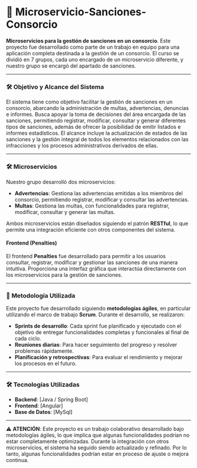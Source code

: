 # 🚨 Microservicio-Sanciones-Consorcio

**Microservicios para la gestión de sanciones en un consorcio**. Este proyecto fue desarrollado como parte de un trabajo en equipo para una aplicación completa destinada a la gestión de un consorcio. El curso se dividió en 7 grupos, cada uno encargado de un microservicio diferente, y nuestro grupo se encargó del apartado de sanciones.

---

### 🛠️ **Objetivo y Alcance del Sistema**

El sistema tiene como objetivo facilitar la gestión de sanciones en un consorcio, abarcando la administración de multas, advertencias, denuncias e informes. Busca apoyar la toma de decisiones del área encargada de las sanciones, permitiendo registrar, modificar, consultar y generar diferentes tipos de sanciones, además de ofrecer la posibilidad de emitir listados e informes estadísticos. El alcance incluye la actualización de estados de las sanciones y la gestión integral de todos los elementos relacionados con las infracciones y los procesos administrativos derivados de ellas.

---

### 🛠️ **Microservicios**

Nuestro grupo desarrolló dos microservicios:  
- **Advertencias**: Gestiona las advertencias emitidas a los miembros del consorcio, permitiendo registrar, modificar y consultar las advertencias.
- **Multas**: Gestiona las multas, con funcionalidades para registrar, modificar, consultar y generar las multas.

Ambos microservicios están diseñados siguiendo el patrón **RESTful**, lo que permite una integración eficiente con otros componentes del sistema.

#### **Frontend (Penalties)**  
El frontend **Penalties** fue desarrollado para permitir a los usuarios consultar, registrar, modificar y gestionar las sanciones de una manera intuitiva. Proporciona una interfaz gráfica que interactúa directamente con los microservicios para la gestión de sanciones.

---

### 🚀 **Metodología Utilizada**

Este proyecto fue desarrollado siguiendo **metodologías ágiles**, en particular utilizando el marco de trabajo **Scrum**. Durante el desarrollo, se realizaron:

- **Sprints de desarrollo**: Cada sprint fue planificado y ejecutado con el objetivo de entregar funcionalidades completas y funcionales al final de cada ciclo.
- **Reuniones diarias**: Para hacer seguimiento del progreso y resolver problemas rápidamente.
- **Planificación y retrospectivas**: Para evaluar el rendimiento y mejorar los procesos en el futuro.

---

### 🛠️ **Tecnologías Utilizadas**

- **Backend**: [Java / Spring Boot]
- **Frontend**: [Angular]
- **Base de Datos**: [MySql]

---

⚠️ **ATENCIÓN**: Este proyecto es un trabajo colaborativo desarrollado bajo metodologías ágiles, lo que implica que algunas funcionalidades podrían no estar completamente optimizadas. Durante la integración con otros microservicios, el sistema ha seguido siendo actualizado y refinado. Por lo tanto, algunas funcionalidades podrían estar en proceso de ajuste o mejora continua.

